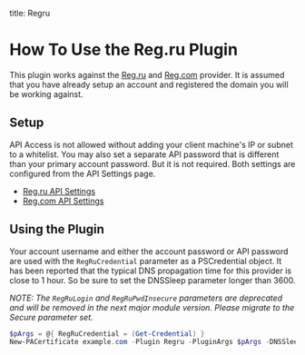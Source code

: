 title: Regru

# How To Use the Reg.ru Plugin

This plugin works against the [Reg.ru](https://reg.ru) and [Reg.com](https://reg.com) provider.
It is assumed that you have already setup an account and registered the domain you will be working against.

## Setup

API Access is not allowed without adding your client machine's IP or subnet to a whitelist. You may also set a separate API password that is different than your primary account password. But it is not required. Both settings are configured from the API Settings page.

- [Reg.ru API Settings](https://www.reg.ru/user/account/#/settings/api/)
- [Reg.com API Settings](https://www.reg.com/user/account/#/settings/api/)

## Using the Plugin

Your account username and either the account password or API password are used with the `RegRuCredential` parameter as a PSCredential object. It has been reported that the typical DNS propagation time for this provider is close to 1 hour. So be sure to set the DNSSleep parameter longer than 3600.

*NOTE: The `RegRuLogin` and `RegRuPwdInsecure` parameters are deprecated and will be removed in the next major module version. Please migrate to the Secure parameter set.*

```powershell
$pArgs = @{ RegRuCredential = (Get-Credential) }
New-PACertificate example.com -Plugin Regru -PluginArgs $pArgs -DNSSleep 4000
```
